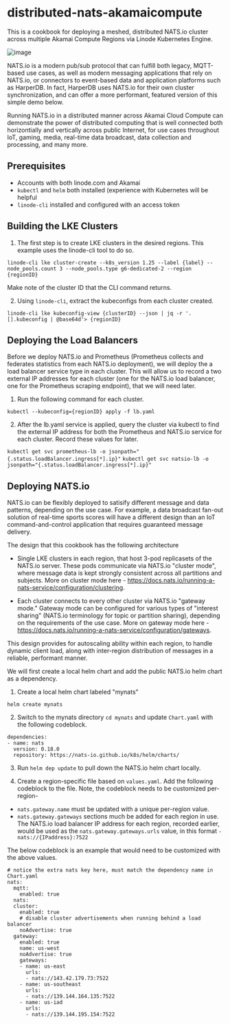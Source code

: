 # distributed-nats-akamaicompute

This is a cookbook for deploying a meshed, distributed NATS.io cluster across multiple Akamai Compute Regions via Linode Kubernetes Engine. 

![image](https://user-images.githubusercontent.com/19197357/225468591-5e601e39-3e74-4437-a175-4645a261be87.png)

NATS.io is a modern pub/sub protocol that can fulfill both legacy, MQTT-based use cases, as well as modern messaging applications that rely on NATS.io, or connectors to event-based data and application platforms such as HarperDB. In fact, HarperDB uses NATS.io for their own cluster synchronization, and can offer a more performant, featured version of this simple demo below.  

Running NATS.io in a distributed manner across Akamai Cloud Compute can demonstrate the power of distributed computing that is well connected both horizontially and vertically across public Internet, for use cases throughout IoT, gaming, media, real-time data broadcast, data collection and processing, and many more. 

## Prerequisites

* Accounts with both linode.com and Akamai
* `kubectl` and `helm` both installed (experience with Kubernetes will be helpful
* `linode-cli` installed and configured with an access token

## Building the LKE Clusters

1. The first step is to create LKE clusters in the desired regions. This example uses the linode-cli tool to do so. 

`linode-cli lke cluster-create --k8s_version 1.25 --label {label} --node_pools.count 3 --node_pools.type g6-dedicated-2 --region {regionID}`

Make note of the cluster ID that the CLI command returns. 

2. Using `linode-cli`, extract the kubeconfigs from each cluster created.

`linode-cli lke kubeconfig-view {clusterID} --json | jq -r '.[].kubeconfig | @base64d'> {regionID}`

## Deploying the Load Balancers

Before we deploy NATS.io and Prometheus (Prometheus collects and federates statistics from each NATS.io deployment), we will deploy the a load balancer service type in each cluster. This will allow us to record a two external IP addresses for each cluster (one for the NATS.io load balancer, one for the Prometheus scraping endpoint), that we will need later. 

1. Run the following command for each cluster.

`kubectl --kubeconfig={regionID} apply -f lb.yaml`

2. After the lb.yaml service is applied, query the cluster via kubectl to find the external IP address for both the Prometheus and NATS.io service for each cluster. Record these values for later.

```kubectl get svc prometheus-lb -o jsonpath="{.status.loadBalancer.ingress[*].ip}"```
```kubectl get svc natsio-lb -o jsonpath="{.status.loadBalancer.ingress[*].ip}"```

## Deploying NATS.io 

NATS.io can be flexibly deployed to satisify different message and data patterns, depending on the use case. For example, a data broadcast fan-out solution of real-time sports scores will have a different design than an IoT command-and-control application that requires guaranteed message delivery. 

The design that this cookbook has the following architecture

* Single LKE clusters in each region, that host 3-pod replicasets of the NATS.io server. These pods communicate via NATS.io "cluster mode", where message data is kept strongly consistent across all partitions and subjects. More on cluster mode here - https://docs.nats.io/running-a-nats-service/configuration/clustering. 

* Each cluster connects to every other cluster via NATS.io "gateway mode." Gateway mode can be configured for various types of "interest sharing" (NATS.io terminology for topic or partition sharing), depending on the requirements of the use case. More on gateway mode here - https://docs.nats.io/running-a-nats-service/configuration/gateways.

This design provides for autoscaling ability within each region, to handle dynamic client load, along with inter-region distribution of messages in a reliable, performant manner. 

We will first create a local helm chart and add the public NATS.io helm chart as a dependency. 

1. Create a local helm chart labeled "mynats"

`helm create mynats`

2. Switch to the mynats directory `cd mynats` and update `Chart.yaml` with the following codeblock.

```
dependencies:
- name: nats
  version: 0.18.0
  repository: https://nats-io.github.io/k8s/helm/charts/
```
3. Run `helm dep update` to pull down the NATS.io helm chart locally. 

4. Create a region-specific file based on `values.yaml`. Add the following codeblock to the file. Note, the codeblock needs to be customized per-region-

* `nats.gateway.name` must be updated with a unique per-region value. 
* `nats.gateway.gateways` sections much be added for each region in use. The NATS.io load balancer IP address for each region, recorded earlier, would be used as the `nats.gateway.gateways.urls` value, in this format `- nats://{IPaddress}:7522`

The below codeblock is an example that would need to be customized with the above values. 

```
# notice the extra nats key here, must match the dependency name in Chart.yaml
nats:
  mqtt:
    enabled: true
  nats:
  cluster:
    enabled: true
    # disable cluster advertisements when running behind a load balancer
    noAdvertise: true
  gateway:
    enabled: true
    name: us-west
    noAdvertise: true
    gateways:
    - name: us-east
      urls:
      - nats://143.42.179.73:7522
    - name: us-southeast
      urls:
      - nats://139.144.164.135:7522
    - name: us-iad
      urls:
      - nats://139.144.195.154:7522
 ```
 
 







